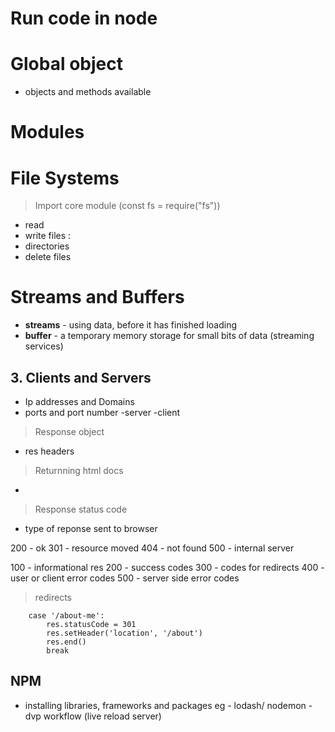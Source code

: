 # Run code in node

# Global object
- objects and methods available

# Modules


# File Systems
> Import core module (const fs = require("fs"))
 - read 
 - write files :
 - directories
 - delete files

 # Streams and Buffers
 - **streams** - using data, before it has finished loading
 - **buffer**  - a temporary memory storage for small bits of data (streaming services)

## **3. Clients and Servers**

- Ip addresses and Domains
- ports and port number
-server 
-client 

> Response object
- res headers
> Returnning html docs
- 
> Response status code
- type of reponse sent to browser

200 - ok
301 - resource moved
404 - not found
500 - internal server


100 - informational res
200 - success codes
300 - codes for redirects
400 - user or client error codes
500 - server side error codes

> redirects

        case '/about-me':
            res.statusCode = 301
            res.setHeader('location', '/about')
            res.end()
            break


## NPM

- installing libraries, frameworks and packages
eg - lodash/ nodemon - dvp workflow (live reload server)